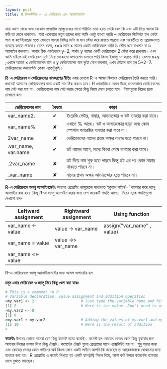 ```yaml
---
layout: post
title: R কিকস্টার্টার – ০৪ ভেরিয়েবল এবং অ্যাসাইনমেন্ট
---
```

যারা আগে থেকে অন্য যেকোন প্রোগ্রামিং ল্যাঙ্গুয়েজের সাথে পরিচিত তারা হয়ত ভেরিয়েবল কি এবং এটা দিয়ে আমরা কি করি তা জেনে থাকবেন। যারা একেবারে নতুন তাদের জন্য আমি একটু ব্যাখ্যা করছি – ভেরিয়েবল জিনিসটা হল একটা পাত্র বা কন্টেইনারের মতো যেখানে আমরা বিভিন্ন ডাটা বা মান স্টোর করে রাখতে পারবো এবং পরবর্তীতে তা প্রয়োজনমত ব্যবহার করতে পারবো। যেমন ধরুন, x=5 মানে x নামের একটা ভেরিয়েবলে আমি 5 স্টোর করে রাখলাম বা 5 অ্যাসাইন করলাম। আবার ঠিক একইভাবে y=2, অর্থাৎ y নামের একটি ভেরিয়েবলে 2 স্টোর করে রাখলাম। এখন আমি চাইলে এই ভেরিয়েবল দুটো নিয়ে যেকোনো অপারেশন চালাতে পারি কিংবা ইভাল্যুশন করতে পারি। যেমনঃ x+y ;এখানে আমরা x ভেরিয়েবলের মান ও y ভেরিয়েবলের মান দুটো যোগ করলাম, এখন টোটাল মান হল 5+2=7. ভেরিয়েবলের কনসেপ্টটা কেবল এতোটুকুই।

**R-এ ভেরিয়েবল ও ভেরিয়েবলের নামকরণের নীতিঃ**
এবার দেখবো R-এ আমরা কিভাবে ভেরিয়েবল তৈরি করতে পারি। প্রথমেই আমাদের ভেরিয়েবলের জন্য একটি নাম ঠিক করতে হবে। R প্রোগ্রামিংয়ে যেমন ইচ্ছে তেমনভাবে ভেরিয়েবলের নাম সেট করা যায় না। ভেরিয়েবলের নাম সেট করার ক্ষেত্রে কিছু নিয়ম মেনে চলতে হবে। নিয়মগুলো নিচের ছকে দেখানো হল-


| ভেরিয়েবলের নাম       | বৈধতা         | কারণ  |
| -------------       |------------- | ----- |
| var_name2.          | ✔            | ইংরেজি লেটার, নাম্বার, আন্ডারস্কোর ও ডট ব্যবহার করা যাবে। |
| var_name%           | ✘            | এখানে % আছে। ডট ও আন্ডারস্কোর ছাড়া অন্য কোন স্পেশাল ক্যারেক্টার ব্যবহার করা যাবে না। |
| 2var_name           | ✘            | ভেরিয়েবলের নামের প্রতম অক্ষর নাম্বার হতে পারবে না। |
| .var_name, var.name | ✔            | ডট নামের আগে, মাঝে কিংবা শেষে ব্যবহার করা যাবে। |
| .2var_name          | ✘            | ডট দিয়ে নাম শুরু হতে পারবে কিন্তু ডট এর পর কোন নাম্বার থাকতে পারবে না। |
| \_var_name          | ✘            | নামের প্রথম অক্ষর আন্ডারস্কোর হতে পারবে না। |


**R-এ ভেরিয়েবলে ভ্যালু অ্যাসাইনমেন্টঃ**
অন্যান্য প্রোগ্রামিং ল্যাঙ্গুয়েজে সাধারণত ইকুয়াল সাইন’=’ ব্যাবহার করে ভ্যালু অ্যাসাইন করা হয়। কিন্তু R-এ ভ্যালু অ্যাসাইন করার জন্য বেশ কয়েকটি পদ্ধতি আছে। নিচের ছকে পদ্ধতিগুলো দেখানো হল-

| Leftward assignment | Rightward assignment | Using function |
| -------------       | -------------        | ----------     |
| var_name <- value   | value -> var_name    | assign("var_name" , value) |
| var_name = value    | value ->> var_name   |
| var_name <<- value  |


R-এ ভেরিয়েবলে ভ্যালু অ্যাসাইনমেন্টের জন্য আসল অপারেটর হল

**চলুন এবার ভেরিয়েবল ও ভ্যালু নিয়ে কিছু খেলা করা যাকঃ**

```r
# This is a comment in R
# Variable declaration, value assignment and addition operation
>my.var1 <- 2                     # Just type the variable name and hited enter
[1] 2                             # Here is the value. Don't need to use print()
>my.var2 <- 8
[1] 8
>my.var1 + my.var2                # Adding the values of my.var1 and my.var2
[1] 10                            # Here is the result of addition
> 
```

**কমেন্টঃ** উপরের কোডে আমরা বেশ কিছু কমেন্ট অ্যাড করেছি। কমেন্ট হল কোডের ভেতর কোন কিছু বুঝাবার জন্য আপনার নিজের ভাষায় লিখা কিছু টেক্সট। কমেন্টের টেক্সট গুলো প্রোগ্রামের সাথে এক্সেকিউট হয় না। শুধু পড়ার জন্য এবং কোডের ভেতর কোন লাইনের অর্থ কিংবা কোন একটা লাইনে আপনি কি করেছেন তা আরেকজনকে বোঝানোর জন্য ব্যবহার করা হয়। R প্রোগ্রামিং এ কমেন্ট লিখতে হয় একটি হ্যাশ(#) সিম্বল দিয়ে, আশা করি উপরে কমেন্টের ব্যাবহার দেখে বুঝতে পারছেন। 
